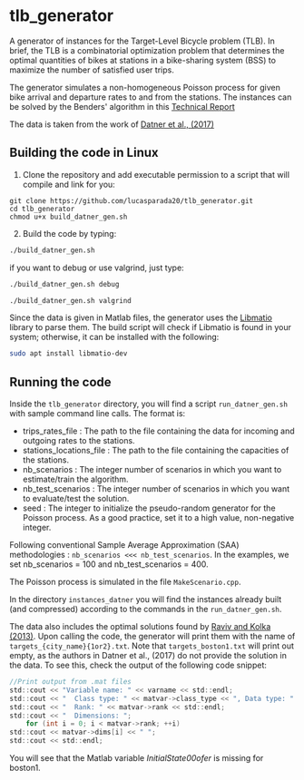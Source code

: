 # tlb_generator
A generator of instances for the Target-Level Bicycle problem (TLB). In brief, the TLB is a combinatorial optimization problem that determines the optimal quantities of bikes at stations in a bike-sharing system (BSS) to maximize the number of satisfied user trips.

The generator simulates a non-homogeneous Poisson process for given bike arrival and departure rates to and from the stations. The instances can be solved by the Benders' algorithm in this [Technical Report](https://www.cirrelt.ca/documentstravail/cirrelt-2025-02.pdf)

The data is taken from the work of [Datner et al., (2017)](https://pubsonline.informs.org/doi/abs/10.1287/trsc.2017.0790)

## Building the code in Linux

1. Clone the repository and add executable permission to a script that will compile and link for you:

```shell
git clone https://github.com/lucasparada20/tlb_generator.git
cd tlb_generator
chmod u+x build_datner_gen.sh
```
2. Build the code by typing:

```bash
./build_datner_gen.sh
```

if you want to debug or use valgrind, just type:

```bash
./build_datner_gen.sh debug
```

```bash
./build_datner_gen.sh valgrind
```

Since the data is given in Matlab files, the generator uses the [Libmatio](https://packages.debian.org/source/sid/libmatio) library to parse them. The build script will check if Libmatio is found in your system; otherwise, it can be installed with the following:

```bash
sudo apt install libmatio-dev
```

## Running the code

Inside the `tlb_generator` directory, you will find a script `run_datner_gen.sh` with sample command line calls. The format is:

* trips_rates_file : The path to the file containing the data for incoming and outgoing rates to the stations.
* stations_locations_file : The path to the file containing the capacities of the stations.
* nb_scenarios : The integer number of scenarios in which you want to estimate/train the algorithm.
* nb_test_scenarios : The integer number of scenarios in which you want to evaluate/test the solution.
* seed : The integer to initialize the pseudo-random generator for the Poisson process. As a good practice, set it to a high value, non-negative integer.

Following conventional Sample Average Approximation (SAA) methodologies : `nb_scenarios <<< nb_test_scenarios`. In the examples, we set nb_scenarios = 100 and nb_test_scenarios = 400.

The Poisson process is simulated in the file `MakeScenario.cpp`.

In the directory `instances_datner` you will find the instances already built (and compressed) according to the commands in the `run_datner_gen.sh`.

The data also includes the optimal solutions found by [Raviv and Kolka (2013)](https://www.tandfonline.com/doi/full/10.1080/0740817X.2013.770186?needAccess=true#d1e263). Upon calling the code, the generator will print them with the name of `targets_{city_name}{1or2}.txt`. Note that `targets_boston1.txt` will print out empty, as the authors in Datner et al., (2017) do not provide the solution in the data. To see this, check the output of the following code snippet:

```C
//Print output from .mat files
std::cout << "Variable name: " << varname << std::endl;
std::cout << "  Class type: " << matvar->class_type << ", Data type: " << matvar->data_type << std::endl;
std::cout << "  Rank: " << matvar->rank << std::endl;
std::cout << "  Dimensions: ";
	for (int i = 0; i < matvar->rank; ++i)
std::cout << matvar->dims[i] << " ";
std::cout << std::endl;
```

You will see that the Matlab variable *InitialState00ofer* is missing for boston1.

